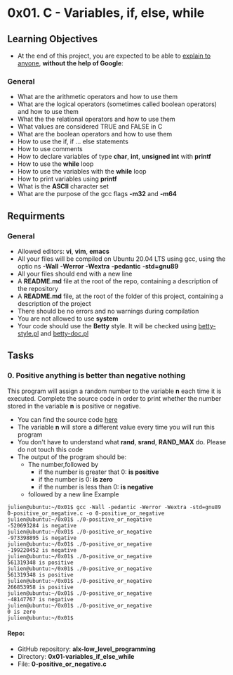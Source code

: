 # 0x01. C - Variables, if, else, while
## Learning Objectives
* At the end of this project, you are expected to be able to [explain to anyone](https://fs.blog/feynman-learning-technique/?fbclid=IwAR2K5_BGPVo0QjJXkOIIqNsqcXK4lTskPWJvA0asKQIGtCPWaQBdKmj1Ztg), **without the help of Google**:

### General
* What are the arithmetic operators and how to use them
* What are the logical operators (sometimes called boolean operators) and how to use them
* What the the relational operators and how to use them
* What values are considered TRUE and FALSE in C
* What are the boolean operators and how to use them
* How to use the if, if ... else statements
* How to use comments
* How to declare variables of type **char**, **int**, **unsigned int** with **printf**
* How to use the **while** loop
* How to use the variables with the **while** loop
* How to print variables using **printf**
* What is the **ASCII** character set
* What are the purpose of the gcc flags **-m32** and **-m64**

## Requirments
### General
* Allowed editors: **vi**, **vim**, **emacs**
* All your files will be compiled on Ubuntu 20.04 LTS using gcc, using the optio
ns **-Wall** **-Werror** **-Wextra** **-pedantic** **-std=gnu89**
* All your files should end with a new line
* A **README.md** file at the root of the repo, containing a description of the repository
* A **README.md** file, at the root of the folder of this project, containing a description of the project
* There should be no errors and no warnings during compilation
* You are not allowed to use **system**
* Your code should use the **Betty** style. It will be checked using [betty-style.pl](https://github.com/holbertonschool/Betty/blob/master/betty-style.pl) and [betty-doc.pl](https://github.com/holbertonschool/Betty/blob/master/betty-doc.pl)
## Tasks

### 0. Positive anything is better than negative nothing
This program will assign a random number to the variable **n** each time it is executed. Complete the source code in order to print whether the number stored in the variable **n** is positive or negative.
* You can find the source code [here](https://github.com/holbertonschool/0x01.c/blob/master/0-positive_or_negative_c)
* The variable **n** will store a different value every time you will run this program
* You don't have to understand what **rand**, **srand**, **RAND_MAX** do. Please do not touch this code
* The output of the program should be:
   * The number,followed by
      * if the number is greater that 0: **is positive**
	  * if the number is 0: **is zero**
	  * if the number is less than 0: **is negative**
   * followed by a new line
Example
```
julien@ubuntu:~/0x01$ gcc -Wall -pedantic -Werror -Wextra -std=gnu89 0-positive_or_negative.c -o 0-positive_or_negative
julien@ubuntu:~/0x01$ ./0-positive_or_negative
-520693284 is negative
julien@ubuntu:~/0x01$ ./0-positive_or_negative
-973398895 is negative
julien@ubuntu:~/0x01$ ./0-positive_or_negative
-199220452 is negative
julien@ubuntu:~/0x01$ ./0-positive_or_negative
561319348 is positive
julien@ubuntu:~/0x01$ ./0-positive_or_negative
561319348 is positive
julien@ubuntu:~/0x01$ ./0-positive_or_negative
266853958 is positive
julien@ubuntu:~/0x01$ ./0-positive_or_negative
-48147767 is negative
julien@ubuntu:~/0x01$ ./0-positive_or_negative
0 is zero
julien@ubuntu:~/0x01$
```
#### Repo:
* GitHub repository: **alx-low_level_programming**
* Directory: **0x01-variables_if_else_while**
* File: **0-positive_or_negative.c**
